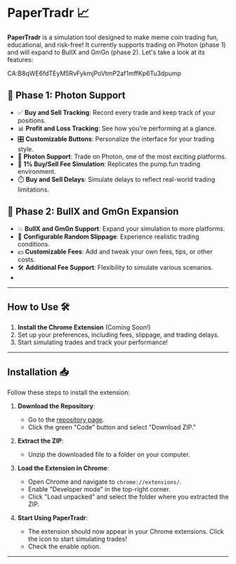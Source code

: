 # PaperTradr 📈

**PaperTradr** is a simulation tool designed to make meme coin trading fun, educational, and risk-free! It currently supports trading on Photon (phase 1) and will expand to BullX and GmGn (phase 2). Let's take a look at its features:

CA:B8qWE6fdTEyM5RvFykmjPoVtmP2af1mffKp6Tu3dpump

## 🚀 Phase 1: Photon Support
- ✅ **Buy and Sell Tracking**: Record every trade and keep track of your positions.
- 📊 **Profit and Loss Tracking**: See how you're performing at a glance.
- 🎛️ **Customizable Buttons**: Personalize the interface for your trading style.
- 🌌 **Photon Support**: Trade on Photon, one of the most exciting platforms.
- 💸 **1% Buy/Sell Fee Simulation**: Replicates the pump.fun trading environment.
- ⏱️ **Buy and Sell Delays**: Simulate delays to reflect real-world trading limitations.

## 🌟 Phase 2: BullX and GmGn Expansion
- 💥 **BullX and GmGn Support**: Expand your simulation to more platforms.
- 🎲 **Configurable Random Slippage**: Experience realistic trading conditions.
- 💵 **Customizable Fees**: Add and tweak your own fees, tips, or other costs.
- 🛠️ **Additional Fee Support**: Flexibility to simulate various scenarios.
-

---

## How to Use 🛠️
1. **Install the Chrome Extension** (Coming Soon!)
2. Set up your preferences, including fees, slippage, and trading delays.
3. Start simulating trades and track your performance!

---

## Installation 📥

Follow these steps to install the extension:

1. **Download the Repository**:
   - Go to the [repository page](#).
   - Click the green "Code" button and select "Download ZIP."

2. **Extract the ZIP**:
   - Unzip the downloaded file to a folder on your computer.

3. **Load the Extension in Chrome**:
   - Open Chrome and navigate to `chrome://extensions/`.
   - Enable "Developer mode" in the top-right corner.
   - Click "Load unpacked" and select the folder where you extracted the ZIP.

4. **Start Using PaperTradr**:
   - The extension should now appear in your Chrome extensions. Click the icon to start simulating trades!
   - Check the enable option.

---
